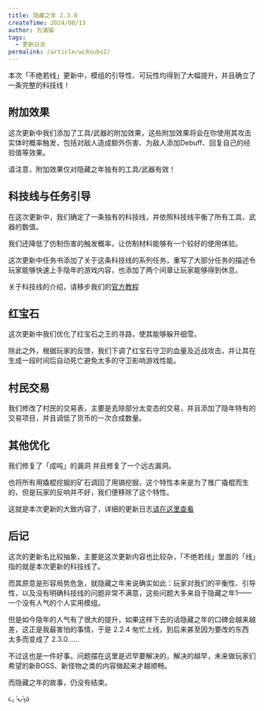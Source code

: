 ```yaml
---
title: 隐藏之年 2.3.0
createTime: 2024/08/13
author: 方漓猫
tags:
  - 更新日志
permalink: /article/wc8oubo2/
---
```

本次「不绝若线」更新中，模组的引导性、可玩性均得到了大幅提升，并且确立了一条完整的科技线！

<!-- more -->
## 附加效果
这次更新中我们添加了工具/武器的附加效果，这些附加效果将会在你使用其攻击实体时概率触发，包括对敌人造成额外伤害、为敌人添加Debuff、回复自己的经验值等效果。

请注意，附加效果仅对隐藏之年独有的工具/武器有效！

## 科技线与任务引导
在这次更新中，我们确定了一条独有的科技线，并依照科技线平衡了所有工具、武器的数值。

我们还降低了仿制伤害的触发概率，让仿制材料能够有一个较好的使用体验。

这次更新中任务书添加了关于这条科技线的系列任务，重写了大部分任务的描述令玩家能够快速上手隐年的游戏内容，也添加了两个间章让玩家能够得到休息。

关于科技线的介绍，请移步我们的[官方教程](https://hiddeny-devs.github.io/tutorials/materials/)

## 红宝石
这次更新中我们优化了红宝石之王的寻路，使其能够躲开细雪。

除此之外，根据玩家的反馈，我们下调了红宝石守卫的血量及近战攻击，并让其在生成一段时间后自动死亡避免太多的守卫影响游戏性能。

## 村民交易
我们修改了村民的交易表，主要是去除部分太变态的交易，并且添加了隐年特有的交易项目，并且调低了货币的一次合成数量。

## 其他优化
我们修复了「成吨」的漏洞 并且修复了一个远古漏洞。

也将所有用撬棍挖掘的矿石调回了用镐挖掘，这个特性本来是为了推广撬棍而生的，但是玩家的反响并不好，我们便移除了这个特性。

这就是本次更新的大致内容了，详细的更新日志[请在这里查看](https://codeberg.org/hy2/hidden-years/releases/tag/2.3.0)

## 后记
这次的更新名比较抽象，主要是这次更新内容也比较杂，「不绝若线」里面的「线」指的就是本次更新的科技线了。

而其原意是形容局势危急，就隐藏之年来说确实如此：玩家对我们的平衡性、引导性，以及没有明确科技线的问题非常不满意，这些问题大多来自于隐藏之年1——一个没有人气的个人实用模组。

但是如今隐年的人气有了很大的提升，如果这样下去的话隐藏之年的口碑会越来越差，这正是我最害怕的事情，于是 2.2.4 匆忙上线，到后来甚至因为要改的东西太多而变成了 2.3.0……

不过这也是一件好事。问题摆在这里是迟早要解决的，解决的越早，未来做玩家们希望的新BOSS、新怪物之类的内容做起来才越顺畅。

而隐藏之年的故事，仍没有结束。

૮₍ ˃̵ᴗ˂̵₎ა 